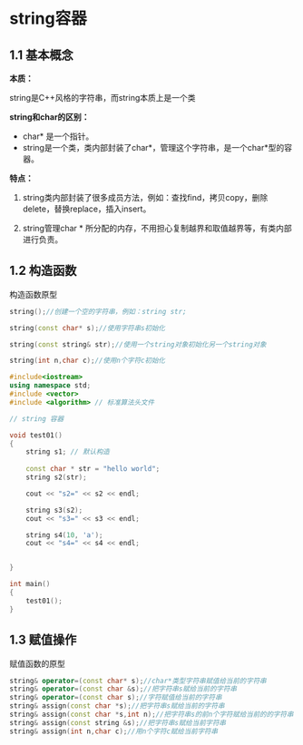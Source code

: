 # string容器

## 1.1 基本概念

**本质：**

string是C++风格的字符串，而string本质上是一个类

**string和char的区别：**

- char* 是一个指针。
- string是一个类，类内部封装了char*，管理这个字符串，是一个char*型的容器。

**特点：**

1. string类内部封装了很多成员方法，例如：查找find，拷贝copy，删除delete，替换replace，插入insert。

2. string管理char * 所分配的内存，不用担心复制越界和取值越界等，有类内部进行负责。

## 1.2 构造函数

构造函数原型

```cpp
string();//创建一个空的字符串，例如：string str;

string(const char* s);//使用字符串s初始化

string(const string& str);//使用一个string对象初始化另一个string对象

string(int n,char c);//使用n个字符c初始化
```

```cpp
#include<iostream>
using namespace std;
#include <vector>
#include <algorithm> // 标准算法头文件

// string 容器

void test01()
{
    string s1; // 默认构造
    
    const char * str = "hello world";
    string s2(str);

    cout << "s2=" << s2 << endl;

    string s3(s2);
    cout << "s3=" << s3 << endl;

    string s4(10, 'a');
    cout << "s4=" << s4 << endl;


}

int main()
{
    test01();
}
```

## 1.3 赋值操作

赋值函数的原型

```cpp
string& operator=(const char* s);//char*类型字符串赋值给当前的字符串
string& operator=(const char &s);//把字符串s赋给当前的字符串
string& operator=(const char s);//字符赋值给当前的字符串
string& assign(const char *s);//把字符串s赋给当前的字符串
string& assign(const char *s,int n);//把字符串s的前n个字符赋给当前的的字符串
string& assign(const string &s);//把字符串s赋给当前字符串
string& assign(int n,char c);//用n个字符c赋给当前字符串
```


